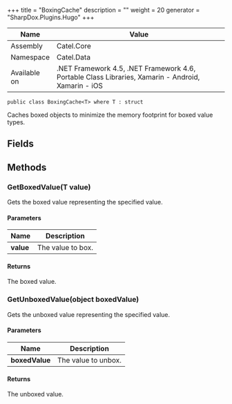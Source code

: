 

+++
title = "BoxingCache" 
description = ""
weight = 20
generator = "SharpDox.Plugins.Hugo"
+++

Name|Value
---|---
Assembly|Catel.Core
Namespace|Catel.Data
Available on|.NET Framework 4.5, .NET Framework 4.6, Portable Class Libraries, Xamarin - Android, Xamarin - iOS

```
public class BoxingCache<T> where T : struct 
```

Caches boxed objects to minimize the memory footprint for boxed value types.

## Fields

## Methods

### GetBoxedValue(T value)

Gets the boxed value representing the specified value.

#### Parameters

Name|Description
---|---
**value**|The value to box.

#### Returns

The boxed value.

### GetUnboxedValue(object boxedValue)

Gets the unboxed value representing the specified value.

#### Parameters

Name|Description
---|---
**boxedValue**|The value to unbox.

#### Returns

The unboxed value.


